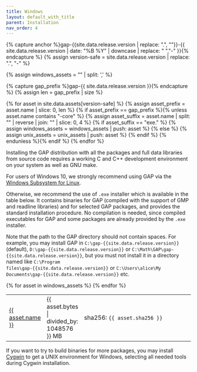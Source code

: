 ```yaml
---
title: Windows
layout: default_with_title
parent: Installation
nav_order: 4
---
```


{% capture anchor %}gap-{{site.data.release.version | replace: ".", ""}}-{{ site.data.release.version | date: "%B %Y" | downcase | replace: " ","-" }}{% endcapture %}
{% assign version-safe = site.data.release.version | replace: ".", "-" %}

{% assign windows_assets = "" | split: ',' %}

{% capture gap_prefix %}gap-{{ site.data.release.version }}{% endcapture %}
{% assign len = gap_prefix | size %}

{% for asset in site.data.assets[version-safe] %}
  {% assign asset_prefix = asset.name | slice: 0, len %}
  {% if asset_prefix == gap_prefix %}{% unless asset.name contains "-core" %}
    {% assign asset_suffix = asset.name | split: "" | reverse | join: "" | slice: 0, 4 %}
    {% if asset_suffix == "exe." %}
      {% assign windows_assets = windows_assets | push: asset %}
    {% else %}
      {% assign unix_assets = unix_assets | push: asset %}
    {% endif %}
    {% endunless %}{% endif %}
{% endfor %}


Installing the GAP distribution with all the packages and full data
libraries from source code requires a working C and C++ development
environment on your system as well as GNU make.

For users of Windows 10, we strongly recommend using GAP via the
[Windows Subsystem for Linux](https://learn.microsoft.com/en-us/windows/wsl/about).

Otherwise, we recommend the use of <code>.exe</code> installer which is available in the table below.
It contains binaries for GAP (compiled with the support of GMP and readline libraries) and for selected
GAP packages, and provides the standard installation procedure.
No compilation is needed, since compiled executables for GAP
and some packages are already provided by the <code>.exe</code> installer.

Note that the path to the GAP directory should not contain spaces. For example,
you may install GAP in <code>C:\gap-{{site.data.release.version}}</code> (default),
<code>D:\gap-{{site.data.release.version}}</code> or
<code>C:\Math\GAP\gap-{{site.data.release.version}}</code>, but you must not install it in a
directory named like <code>C:\Program files\gap-{{site.data.release.version}}</code> or
<code>C:\Users\alice\My Documents\gap-{{site.data.release.version}}</code> etc.

<table>
    <colgroup>
     <col width="15%">
     <col width="5%">
     <col>
    </colgroup>
  {% for asset in windows_assets %}
  <tr>
    <td>
      <a href="{{ asset.url }}">{{ asset.name }}</a>
    </td>
    <td>{{ asset.bytes | divided_by: 1048576 }} MB</td>
    <td>sha256: <code>{{ asset.sha256 }}</code> </td>
  </tr>
  {% endfor %}
  </table>


If you want to try to build binaries
for more packages, you may install [Cygwin](https://www.cygwin.com)
to get a UNIX environment for Windows, selecting all needed tools
during Cygwin installation.
